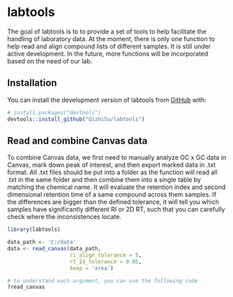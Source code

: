 
<!-- README.md is generated from README.Rmd. Please edit that file -->

# labtools

<!-- badges: start -->
<!-- badges: end -->

The goal of labtools is to to provide a set of tools to help facilitate
the handling of laboratory data. At the moment, there is only one
function to help read and align compound lists of different samples. It
is still under active development. In the future, more functions will be
incorporated based on the need of our lab.

## Installation

You can install the development version of labtools from
[GitHub](https://github.com/) with:

``` r
# install.packages("devtools")
devtools::install_github("QizhiSu/labtools")
```

## Read and combine Canvas data

To combine Canvas data, we first need to manually analyze GC x GC data
in Canvas, mark down peak of interest, and then export marked data in
.txt format. All .txt files should be put into a folder as the function
will read all .txt in the same folder and then combine them into a
single table by matching the chemical name. It will evaluate the
retention index and second dimensional retention time of a same compound
across them samples. If the differences are bigger than the defined
tolerance, it will tell you which samples have significantly different
RI or 2D RT, such that you can carefully check where the inconsistences
locate.

``` r
library(labtools)

data_path <- 'C:/data'
data <- read_canvas(data_path, 
                    ri_align_tolerance = 5,
                    rt_2d_tolerance = 0.05,
                    keep = 'area')

# to understand each argument, you can use the following code
?read_canvas
```
